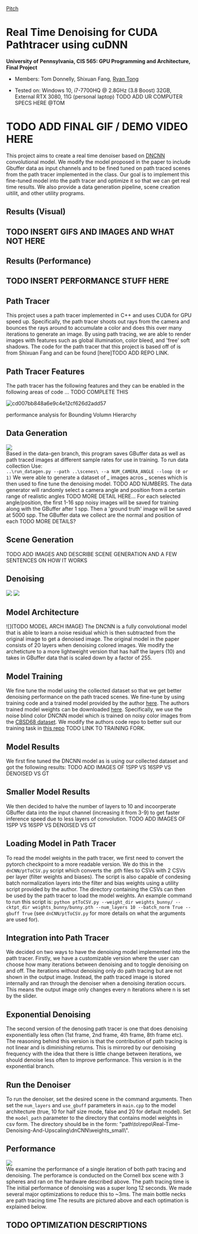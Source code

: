 [Pitch](https://docs.google.com/presentation/d/1y1yV0J7CyVD8jc_lO0PWT8My7wSFG6huEi9DV5qEQxY/edit#slide=id.p)
# Real Time Denoising for CUDA Pathtracer using cuDNN
**University of Pennsylvania, CIS 565: GPU Programming and Architecture, Final Project**

- Members: Tom Donnelly, Shixuan Fang, [Ryan Tong](https://www.linkedin.com/in/ryanctong/)

- Tested on: Windows 10, i7-7700HQ @ 2.8GHz (3.8 Boost) 32GB, External RTX 3080, 11G (personal laptop) TODO ADD UR COMPUTER SPECS HERE @TOM

# TODO ADD FINAL GIF / DEMO VIDEO HERE

This project aims to create a real time denoiser based on [DNCNN](https://arxiv.org/abs/1608.03981) convolutional model. We modify the model proposed in the paper to include Gbuffer data as input channels and to be fined tuned on path traced scenes from the path tracer implemented in the class. Our goal is to implement this fine-tuned model into the path tracer and optimize it so that we can get real time results. We also provide a data generation pipeline, scene creation uitilit, and other utility programs.

## Results (Visual)

## TODO INSERT GIFS AND IMAGES AND WHAT NOT HERE

## Results (Performance)

## TODO INSERT PERFORMANCE STUFF HERE

## Path Tracer
This project uses a path tracer implemented in C++ and uses CUDA for GPU speed up. Specifically, the path tracer shoots out rays from the camera and bounces the rays around to accumulate a color and does this over many iterations to generate an image. By using path tracing, we are able to render images with features such as global illumination, color bleed, and 'free' soft shadows. The code for the path tracer that this project is based off of is from Shixuan Fang and can be found [here]TODO ADD REPO LINK.

## Path Tracer Features
The path tracer has the following features and they can be enabled in the following areas of code ... TODO COMPLETE THIS

![cd007bb848a6e9c4e12cf626d2add57](https://user-images.githubusercontent.com/54868517/205754761-267ce7a5-7e76-404d-8fbb-4dd6abfb63d9.png)

performance analysis for Bounding Volumn Hierarchy

## Data Generation
![](img/ms2gif.gif)  
Based in the data-gen branch, this program saves GBuffer data as well as path traced images at different sample rates for use in training. 
To run data collection Use:  
`..\run_datagen.py --path ..\scenes\ --a NUM_CAMERA_ANGLE --loop (0 or 1)`
We were able to generate a dataset of _ images acros _ scenes which is then used to fine tune the denoising model. TODO ADD NUMBERS. The data generator will randomly select a camera angle and position from a certain range of realistic angles TODO MORE DETAIL HERE... For each selected angle/position, the first 1-16 spp noisy images will be saved for training along with the GBuffer after 1 spp. Then a 'ground truth' image will be saved at 5000 spp. The GBuffer data we collect are the normal and position of each TODO MORE DETAILS?

## Scene Generation 
TODO ADD IMAGES AND DESCRIBE SCENE GENERATION AND A FEW SENTENCES ON HOW IT WORKS

## Denoising
![](img/low_spp.png)  ![](img/denoised_spp.png)  

## Model Architecture
![](TODO MODEL ARCH IMAGE)
The DNCNN is a fully convolutional model that is able to learn a noise residual which is then subtracted from the original image to get a denoised image. The original model in the paper consists of 20 layers when denoising colored images. We modify the archeticture to a more lightweight version that has half the layers (10) and takes in GBuffer data that is scaled down by a factor of 255. 

## Model Training
We fine tune the model using the collected dataset so that we get better denoising performance on the path traced scenes. We fine-tune by using training code and a trained model provided by the author [here](https://github.com/cszn/KAIR). The authors trained model weights can be downloaded [here](https://drive.google.com/drive/folders/13kfr3qny7S2xwG9h7v95F5mkWs0OmU0D). Specifically, we use the noise blind color DNCNN model which is trained on noisy color images from the [CBSD68 dataset](https://github.com/cszn/FFDNet/tree/master/testsets/CBSD68). We modify the authors code repo to better suit our training task in [this repo]() TODO LINK TO TRAINING FORK. 

## Model Results
We first fine tuned the DNCNN model as is using our collected dataset and got the following results:
TODO ADD IMAGES OF 1SPP VS 16SPP VS DENOISED VS GT

## Smaller Model Results
We then decided to halve the number of layers to 10 and incoorperate GBuffer data into the input channel (increasing it from 3-9) to get faster inference speed due to less layers of convolution.
TODO ADD IMAGES OF 1SPP VS 16SPP VS DENOISED VS GT

## Loading Model in Path Tracer
To read the model weights in the path tracer, we first need to convert the pytorch checkpoint to a more readable version. We do this in the `dnCNN/ptToCSV.py` script which converts the .pth files to CSVs with 2 CSVs per layer (filter weights and biases). The script is also capable of condesing batch normalization layers into the filter and bias weights using a utility script provided by the author. The directory containing the CSVs can then be used by the path tracer to load the model weights. An example command to run this script is: `python ptToCSV.py --weight_dir weights_bunny/ --cktpt_dir weights_bunny/bunny.pth --num_layers 10 --batch_norm True --gbuff True` (see `dnCNN/ptToCSV.py` for more details on what the arguments are used for).

## Integration into Path Tracer
We decided on two ways to have the denoising model implemented into the path tracer. Firstly, we have a customizable version where the user can choose how many iterations between denoising and to toggle denoising on and off. The iterations without denoising only do path tracing but are not shown in the output image. Instead, the path traced image is stored internally and ran through the denoiser when a denoising iteration occurs. This means the output image only changes every n iterations where n is set by the slider. 

## Exponential Denoising
The second version of the denosing path tracer is one that does denoising exponentially less often (1st frame, 2nd frame, 4th frame, 8th frame etc). The reasoning behind this version is that the contribution of path tracing is not linear and is diminishing returns. This is mirrored by our denoising frequency with the idea that there is little change between iterations, we should denoise less often to improve performance. This version is in the exponential branch.

## Run the Denoiser
To run the denoiser, set the desired scene in the command arguments. Then set the `num_layers` and `use_gbuff` parameters in `main.cpp` to the model architecture (true, 10 for half size mode, false and 20 for default model). Set the `model_path` parameter to the directory that contains model weights in csv form. The directory should be in the form: "path\\to\\repo\\Real-Time-Denoising-And-Upscaling\\dnCNN\\weights_small\\".

## Performance
![](img/denoising_graph.png)  
We examine the performance of a single iteration of both path tracing and denoising. The perforamce is conducted on the Cornell box scene with 3 spheres and ran on the hardware described above. The path tracing time is The initial performance of denoising was a super long 12 seconds. We made several major optimizations to reduce this to ~3ms. The main bottle necks are path tracing time The results are pictured above and each optimation is explained below.

## TODO OPTIMIZATION DESCRIPTIONS

